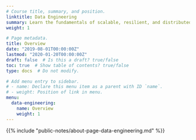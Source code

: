 ```yaml
---
# Course title, summary, and position.
linktitle: Data Engineering
summary: Learn the fundamentals of scalable, resilient, and distributed data engineering.
weight: 1

# Page metadata.
title: Overview
date: "2019-08-01T00:00:00Z"
lastmod: "2020-01-20T00:00:00Z"
draft: false  # Is this a draft? true/false
toc: true  # Show table of contents? true/false
type: docs  # Do not modify.

# Add menu entry to sidebar.
# - name: Declare this menu item as a parent with ID `name`.
# - weight: Position of link in menu.
menu:
  data-engineering:
    name: Overview
    weight: 1
---
```


{{% include "public-notes/about-page-data-engineering.md" %}}
